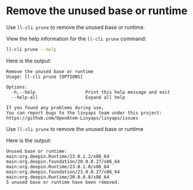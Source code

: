 <!--
SPDX-FileCopyrightText: 2023 UnionTech Software Technology Co., Ltd.

SPDX-License-Identifier: LGPL-3.0-or-later
-->

# Remove the unused base or runtime

Use `ll-cli prune` to remove the unused base or runtime.

View the help information for the `ll-cli prune` command:

```bash
ll-cli prune --help
```

Here is the output:

```text
Remove the unused base or runtime
Usage: ll-cli prune [OPTIONS]

Options:
  -h,--help                   Print this help message and exit
  --help-all                  Expand all help

If you found any problems during use,
You can report bugs to the linyaps team under this project: https://github.com/OpenAtom-Linyaps/linyaps/issues
```

Use `ll-cli prune` to remove the unused base or runtime

Here is the output:

```text
Unused base or runtime:
main:org.deepin.Runtime/23.0.1.2/x86_64
main:org.deepin.foundation/20.0.0.27/x86_64
main:org.deepin.Runtime/23.0.1.0/x86_64
main:org.deepin.foundation/23.0.0.27/x86_64
main:org.deepin.Runtime/20.0.0.8/x86_64
5 unused base or runtime have been removed.
```
